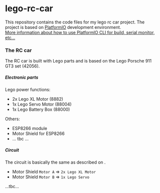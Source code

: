 # lego-rc-car

This repository contains the code files for my lego rc car project.
The project is based on [PlatformIO](https://platformio.org/) development environment.  
[More information about how to use PlatformIO CLI for build, serial monitor, etc...](https://docs.platformio.org/en/latest/core/index.html)

### The RC car ###

The RC car is built with Lego parts and is based on the Lego Porsche 911 GT3 set (42056).

##### Electronic parts ####

Lego power functions:

 - 2x Lego XL Motor (8882)
 - 1x Lego Servo Motor (88004)
 - 1x Lego Battery Box (88000)
 
Others:

 - ESP8266 module
 - Motor Shield for ESP8266
 - ... tbc ...

##### Circuit #####

The circuit is basically the same as described on [](https://www.instructables.com/Simplest-Wifi-Car-Using-ESP8266-Motorshield/).

 - Motor Shield `Motor A` => `2x Lego XL Motor`
 - Motor Shield `Motor B` => `1x Lego Servo`

...tbc...
